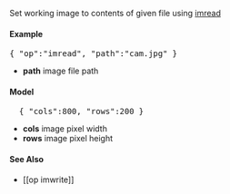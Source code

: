 Set working image to contents of given file using [imread](http://docs.opencv.org/modules/highgui/doc/reading_and_writing_images_and_video.html?highlight=imread#imread) 

#### Example
<pre>
{ "op":"imread", "path":"cam.jpg" }
</pre>

* **path** image file path

#### Model
<pre>
  { "cols":800, "rows":200 }
</pre>

* **cols** image pixel width
* **rows** image pixel height

#### See Also
* [[op imwrite]]
